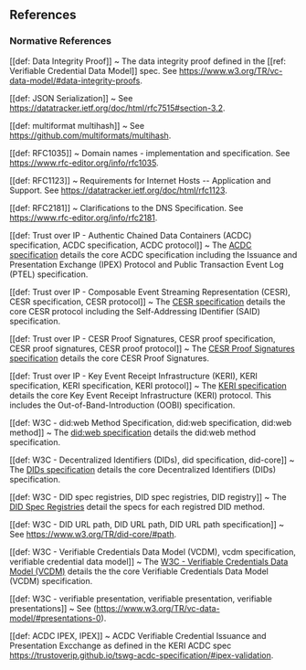 ## References


### Normative References

[[def: Data Integrity Proof]]
~ The data integrity proof defined in the [[ref: Verifiable Credential Data Model]] spec. See https://www.w3.org/TR/vc-data-model/#data-integrity-proofs.

[[def: JSON Serialization]]
~ See https://datatracker.ietf.org/doc/html/rfc7515#section-3.2.

[[def: multiformat multihash]]
~ See https://github.com/multiformats/multihash.

[[def: RFC1035]]
~ Domain names - implementation and specification. See https://www.rfc-editor.org/info/rfc1035.

[[def: RFC1123]]
~ Requirements for Internet Hosts -- Application and Support. See https://datatracker.ietf.org/doc/html/rfc1123.

[[def: RFC2181]]
~ Clarifications to the DNS Specification. See https://www.rfc-editor.org/info/rfc2181.

[[def: Trust over IP - Authentic Chained Data Containers (ACDC) specification, ACDC specification, ACDC protocol]]
~ The [ACDC specification](https://trustoverip.github.io/tswg-acdc-specification/) details the core ACDC specification including the Issuance and Presentation Exchange (IPEX) Protocol and Public Transaction Event Log (PTEL) specification.

[[def: Trust over IP - Composable Event Streaming Representation (CESR), CESR specification, CESR protocol]]
~ The [CESR specification](https://trustoverip.github.io/tswg-cesr-specification/) details the core CESR protocol including the Self-Addressing IDentifier (SAID) specification.

[[def: Trust over IP - CESR Proof Signatures, CESR proof specification, CESR proof signatures, CESR proof protocol]]
~ The [CESR Proof Signatures specification](https://trustoverip.github.io/tswg-cesr-proof-specification/draft-pfeairheller-cesr-proof.html) details the core CESR Proof Signatures.

[[def: Trust over IP - Key Event Receipt Infrastructure (KERI), KERI specification, KERI specification, KERI protocol]]
~ The [KERI specification](https://trustoverip.github.io/tswg-keri-specification/) details the core Key Event Receipt Infrastructure (KERI) protocol. This includes the Out-of-Band-Introduction (OOBI) specification.

[[def: W3C - did:web Method Specification, did:web specification, did:web method]]
~ The [did:web specification](https://w3c-ccg.github.io/did-method-web/) details the did:web method specification.

[[def: W3C - Decentralized Identifiers (DIDs), did specification, did-core]]
~ The [DIDs specification](https://w3c.github.io/did-core/) details the core Decentralized Identifiers (DIDs) specification.

[[def: W3C - DID spec registries, DID spec registries, DID registry]]
~ The [DID Spec Registries](https://www.w3.org/TR/did-extensions/) detail the specs for each registred DID method.

[[def: W3C - DID URL path, DID URL path, DID URL path specification]]
~ See https://www.w3.org/TR/did-core/#path.

[[def: W3C - Verifiable Credentials Data Model (VCDM), vcdm specification, verifiable credential data model]]
~ The [W3C - Verifiable Credentials Data Model (VCDM)](https://www.w3.org/TR/vc-data-model/) details the the core Verifiable Credentials Data Model (VCDM) specification.

[[def: W3C - verifiable presentation, verifiable presentation, verifiable presentations]]
~ See (https://www.w3.org/TR/vc-data-model/#presentations-0).

[[def: ACDC IPEX, IPEX]]
~ ACDC Verifiable Credential Issuance and Presentation Excchange as defined in the KERI ACDC spec https://trustoverip.github.io/tswg-acdc-specification/#ipex-validation.
